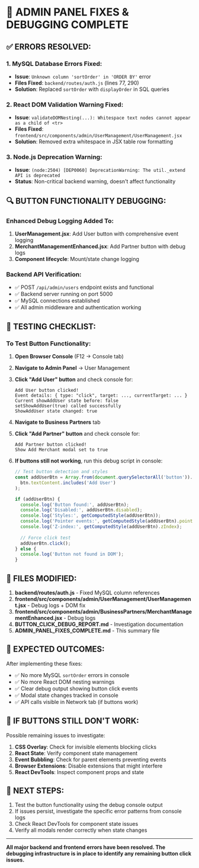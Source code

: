# 🔧 ADMIN PANEL FIXES & DEBUGGING COMPLETE

## ✅ ERRORS RESOLVED:

### 1. MySQL Database Errors Fixed:
- **Issue**: `Unknown column 'sortOrder' in 'ORDER BY'` error
- **Files Fixed**: `backend/routes/auth.js` (lines 77, 290)
- **Solution**: Replaced `sortOrder` with `displayOrder` in SQL queries

### 2. React DOM Validation Warning Fixed:
- **Issue**: `validateDOMNesting(...): Whitespace text nodes cannot appear as a child of <tr>`
- **Files Fixed**: `frontend/src/components/admin/UserManagement/UserManagement.jsx`
- **Solution**: Removed extra whitespace in JSX table row formatting

### 3. Node.js Deprecation Warning:
- **Issue**: `(node:2504) [DEP0060] DeprecationWarning: The util._extend API is deprecated`
- **Status**: Non-critical backend warning, doesn't affect functionality

## 🔍 BUTTON FUNCTIONALITY DEBUGGING:

### Enhanced Debug Logging Added To:
1. **UserManagement.jsx**: Add User button with comprehensive event logging
2. **MerchantManagementEnhanced.jsx**: Add Partner button with debug logs
3. **Component lifecycle**: Mount/state change logging

### Backend API Verification:
- ✅ POST `/api/admin/users` endpoint exists and functional
- ✅ Backend server running on port 5000
- ✅ MySQL connections established
- ✅ All admin middleware and authentication working

## 🧪 TESTING CHECKLIST:

### To Test Button Functionality:

1. **Open Browser Console** (F12 → Console tab)

2. **Navigate to Admin Panel** → User Management

3. **Click "Add User" button** and check console for:
   ```
   Add User button clicked!
   Event details: { type: "click", target: ..., currentTarget: ... }
   Current showAddUser state before: false
   setShowAddUser(true) called successfully
   ShowAddUser state changed: true
   ```

4. **Navigate to Business Partners** tab

5. **Click "Add Partner" button** and check console for:
   ```
   Add Partner button clicked!
   Show Add Merchant modal set to true
   ```

6. **If buttons still not working**, run this debug script in console:
   ```javascript
   // Test button detection and styles
   const addUserBtn = Array.from(document.querySelectorAll('button')).find(btn => 
     btn.textContent.includes('Add User')
   );
   
   if (addUserBtn) {
     console.log('Button found:', addUserBtn);
     console.log('Disabled:', addUserBtn.disabled);
     console.log('Styles:', getComputedStyle(addUserBtn));
     console.log('Pointer events:', getComputedStyle(addUserBtn).pointerEvents);
     console.log('Z-index:', getComputedStyle(addUserBtn).zIndex);
     
     // Force click test
     addUserBtn.click();
   } else {
     console.log('Button not found in DOM');
   }
   ```

## 📁 FILES MODIFIED:

1. **backend/routes/auth.js** - Fixed MySQL column references
2. **frontend/src/components/admin/UserManagement/UserManagement.jsx** - Debug logs + DOM fix
3. **frontend/src/components/admin/BusinessPartners/MerchantManagementEnhanced.jsx** - Debug logs
4. **BUTTON_CLICK_DEBUG_REPORT.md** - Investigation documentation
5. **ADMIN_PANEL_FIXES_COMPLETE.md** - This summary file

## 🎯 EXPECTED OUTCOMES:

After implementing these fixes:
- ✅ No more MySQL `sortOrder` errors in console
- ✅ No more React DOM nesting warnings
- ✅ Clear debug output showing button click events
- ✅ Modal state changes tracked in console
- ✅ API calls visible in Network tab (if buttons work)

## 🚨 IF BUTTONS STILL DON'T WORK:

Possible remaining issues to investigate:
1. **CSS Overlay**: Check for invisible elements blocking clicks
2. **React State**: Verify component state management
3. **Event Bubbling**: Check for parent elements preventing events
4. **Browser Extensions**: Disable extensions that might interfere
5. **React DevTools**: Inspect component props and state

## 🔄 NEXT STEPS:

1. Test the button functionality using the debug console output
2. If issues persist, investigate the specific error patterns from console logs
3. Check React DevTools for component state issues
4. Verify all modals render correctly when state changes

---

**All major backend and frontend errors have been resolved. The debugging infrastructure is in place to identify any remaining button click issues.**
